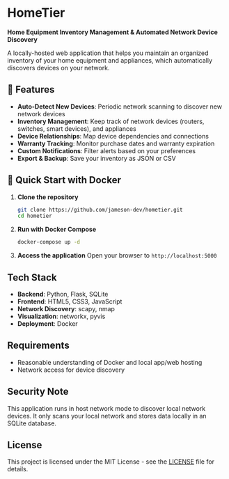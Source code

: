 # HomeTier

**Home Equipment Inventory Management & Automated Network Device Discovery**

A locally-hosted web application that helps you maintain an organized inventory of your home equipment and appliances, which automatically discovers devices on your network.

## 🚀 Features

- **Auto-Detect New Devices**: Periodic network scanning to discover new network devices
- **Inventory Management**: Keep track of network devices (routers, switches, smart devices), and appliances
- **Device Relationships**: Map device dependencies and connections
- **Warranty Tracking**: Monitor purchase dates and warranty expiration
- **Custom Notifications**: Filter alerts based on your preferences
- **Export & Backup**: Save your inventory as JSON or CSV

## 🐳 Quick Start with Docker

1. **Clone the repository**
   ```bash
   git clone https://github.com/jameson-dev/hometier.git
   cd hometier
   ```

2. **Run with Docker Compose**
   ```bash
   docker-compose up -d
   ```

3. **Access the application**
   Open your browser to `http://localhost:5000`

## Tech Stack

- **Backend**: Python, Flask, SQLite
- **Frontend**: HTML5, CSS3, JavaScript
- **Network Discovery**: scapy, nmap
- **Visualization**: networkx, pyvis
- **Deployment**: Docker

## Requirements
- Reasonable understanding of Docker and local app/web hosting
- Network access for device discovery

## Security Note

This application runs in host network mode to discover local network devices. It only scans your local network and stores data locally in an SQLite database.

## License

This project is licensed under the MIT License - see the [LICENSE](LICENSE) file for details.